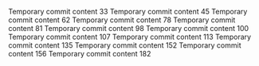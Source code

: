 Temporary commit content 33
Temporary commit content 45
Temporary commit content 62
Temporary commit content 78
Temporary commit content 81
Temporary commit content 98
Temporary commit content 100
Temporary commit content 107
Temporary commit content 113
Temporary commit content 135
Temporary commit content 152
Temporary commit content 156
Temporary commit content 182
